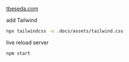 [tbeseda.com](https://tbeseda.com)

add Tailwind

```sh
npx tailwindcss -o .docs/assets/tailwind.css
```

live reload server

```sh
npm start
```

